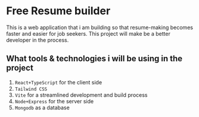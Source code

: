 # Free Resume builder

This is a web application that i am building so that resume-making becomes faster and easier for job seekers. This project will make be a better developer in the process.

## What tools & technologies i will be using in the project

1. `React+TypeScript` for the client side
2. `Tailwind CSS`
3. `Vite` for a streamlined development and build process
4. `Node+Express` for the server side
5. `Mongodb` as a database
